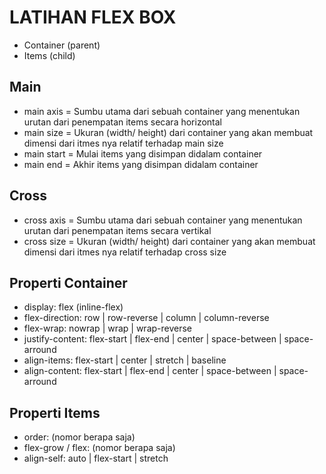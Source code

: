 # LATIHAN FLEX BOX

- Container (parent)
- Items (child)

## Main
- main axis = Sumbu utama dari sebuah container yang menentukan urutan dari penempatan items secara horizontal
- main size = Ukuran (width/ height) dari container yang akan membuat dimensi dari itmes nya relatif terhadap main size
- main start = Mulai items yang disimpan didalam container
- main end = Akhir items yang disimpan didalam container

## Cross
- cross axis = Sumbu utama dari sebuah container yang menentukan urutan dari penempatan items secara vertikal
- cross size = Ukuran (width/ height) dari container yang akan membuat dimensi dari itmes nya relatif terhadap cross size

## Properti Container
- display: flex (inline-flex)
- flex-direction: row | row-reverse | column | column-reverse
- flex-wrap: nowrap | wrap | wrap-reverse
- justify-content: flex-start | flex-end | center | space-between | space-arround
- align-items: flex-start | center | stretch | baseline
- align-content: flex-start | flex-end | center | space-between | space-arround


## Properti Items
- order: (nomor berapa saja)
- flex-grow / flex: (nomor berapa saja)
- align-self: auto | flex-start | stretch
